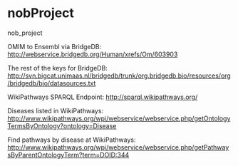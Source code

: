 nobProject
==========

nob_project

OMIM to Ensembl via BridgeDB: http://webservice.bridgedb.org/Human/xrefs/Om/603903

The rest of the keys for BridgeDB: http://svn.bigcat.unimaas.nl/bridgedb/trunk/org.bridgedb.bio/resources/org/bridgedb/bio/datasources.txt

WikiPathways SPARQL Endpoint: http://sparql.wikipathways.org/

Diseases listed in WikiPathways: http://www.wikipathways.org/wpi/webservice/webservice.php/getOntologyTermsByOntology?ontology=Disease

Find pathways by disease at WikiPathways: http://www.wikipathways.org/wpi/webservice/webservice.php/getPathwaysByParentOntologyTerm?term=DOID:344
